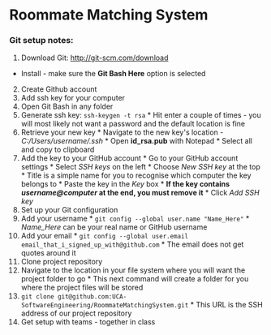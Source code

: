 Roommate Matching System
========================

### Git setup notes:
1. Download Git: http://git-scm.com/download
  * Install - make sure the **Git Bash Here** option is selected
2. Create Github account
3. Add ssh key for your computer
  1. Open Git Bash in any folder
  2. Generate ssh key: `ssh-keygen -t rsa`
    * Hit enter a couple of times - you will most likely not want a password and the default location is fine
  3. Retrieve your new key
    * Navigate to the new key's location - *C:/Users/username/.ssh*
    * Open **id_rsa.pub** with Notepad
    * Select all and copy to clipboard
  4. Add the key to your GitHub account
    * Go to your GitHub account settings
    * Select *SSH keys* on the left
    * Choose *New SSH key* at the top
    * Title is a simple name for you to recognise which computer the key belongs to
    * Paste the key in the *Key* box
    * **If the key contains *username@computer* at the end, you must remove it**
    * Click *Add SSH key*
4. Set up your Git configuration
  1. Add your username
    * `git config --global user.name "Name_Here"`
    * *Name_Here* can be your real name or GitHub username
  2. Add your email
    * `git config --global user.email email_that_i_signed_up_with@github.com`
    * The email does not get quotes around it
5. Clone project repository
  1. Navigate to the location in your file system where you will want the project folder to go
    * This next command will create a folder for you where the project files will be stored
  2. `git clone git@github.com:UCA-SoftwareEngineering/RoommateMatchingSystem.git`
    * This URL is the SSH address of our project repository
6. Get setup with teams - together in class